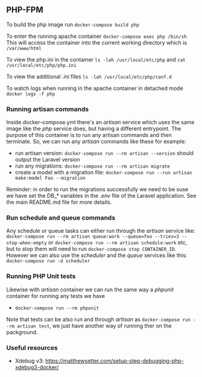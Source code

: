 ## PHP-FPM

To build the php image run `docker-compose build php`

To enter the running apache container `docker-compose exec php /bin/sh`
This will access the container into the current working directory which is `/var/www/html`

To view the php.ini in the container `ls -lah /usr/local/etc/php` and `cat /usr/local/etc/php/php.ini`

To view the additional *.ini* files `ls -lah /usr/local/etc/php/conf.d` 

To watch logs when running in the apache container in detached mode `docker logs -f php`


### Running artisan commands

Inside docker-compose.yml there's an *artisan* service which uses the same image like the *php* service does, 
but having a different entrypoint. The purpose of this container is to run any artisan commands and then terminate.
So, we can run any *artisan* commands like these for example:
- run artisan version: `docker-compose run --rm artisan --version` should output the Laravel version
- run any migrations: `docker-compose run --rm artisan migrate`
- create a model with a migration file: `docker-compose run --run artisan make:model Foo --migration`
  
Reminder: in order to run the migrations successfully we need to be suse we have set the DB_* variables in the *.env* file of the Laravel application.
See the main README.md file for more details.


### Run schedule and queue commands

Any schedule or queue tasks can either run through the *artisan* service like:
`docker-compose run --rm artisan queue:work --queue=foo --tries=3 --stop-when-empty` or `docker-compose run --rm artisan schedule:work` etc, but to stop them will 
need to run `docker-compose stop CONTAINER_ID`. However we can also use the *scheduler* and the *queue* services like this:
`docker-compose run -d scheduler`


### Running PHP Unit tests

Likewise with *artisan* container we can run the same way a *phpunit* container for running any tests we have
- `docker-compose run --rm phpunit`

Note that tests can be also run and through *artisan* as `docker-compose run --rm artisan test`, we just have another way of running ther on the packground.


### Useful resources
- Xdebug v3: https://matthewsetter.com/setup-step-debugging-php-xdebug3-docker/